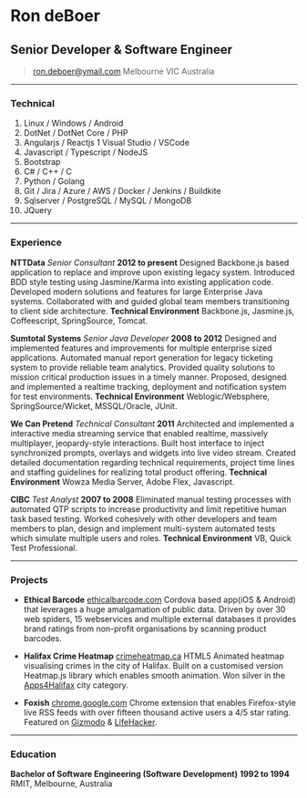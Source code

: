 # Ron deBoer
## Senior Developer & Software Engineer

> [ron.deboer@ymail.com](mailto:ron.deboer@ymail.com)
>      Melbourne VIC Australia

------

### Technical

1. Linux / Windows / Android
1. DotNet / DotNet Core / PHP
1. Angularjs / Reactjs
1  Visual Studio / VSCode
1. Javascript / Typescript / NodeJS
1. Bootstrap
1. C# / C++ / C
1. Python / Golang
1. Git / Jira / Azure / AWS / Docker / Jenkins / Buildkite
1. Sqlserver / PostgreSQL / MySQL / MongoDB
1. JQuery

------

### Experience

**NTTData** *Senior Consultant* __2012 to present__
	Designed Backbone.js based application to replace and improve upon existing legacy system.
	Introduced BDD style testing using Jasmine/Karma into existing application code.
	Developed modern solutions and features for large Enterprise Java systems.
	Collaborated with and guided global team members transitioning to client side architecture.
	**Technical Environment** Backbone.js, Jasmine.js, Coffeescript, SpringSource, Tomcat.

**Sumtotal Systems** *Senior Java Developer* __2008 to 2012__
	Designed and implemented features and improvements for multiple enterprise sized applications.
	Automated manual report generation for legacy ticketing system to provide reliable team analytics.
	Provided quality solutions to mission critical production issues in a timely manner.
	Proposed, designed and implemented a realtime tracking, deployment and notification system for test environments.
	**Technical Environment** Weblogic/Websphere, SpringSource/Wicket, MSSQL/Oracle, JUnit.

**We Can Pretend** *Technical Consultant* __2011__
	Architected and implemented a interactive media streaming service that enabled realtime, massively multiplayer, jeopardy-style interactions.
	Built host interface to inject synchronized prompts, overlays and widgets into live video stream.
	Created detailed documentation regarding technical requirements, project time lines and staffing guidelines for realizing total product offering.
	**Technical Environment** Wowza Media Server, Adobe Flex, Javascript.

<!--
**Redline Distribution** *Web Application Developer* __2008__
	Wrote a versatile Java EE based, database-driven, e-commerce system for the real time sale, processing and shipping of products available from external distributors such as Baker-Taylor and DeepDiscount.
	The system interfaced with external distributors to ensure current inventory, status and price and used AJAX rich components to improve usability, convenience and efficiency.
	**Technical Environment** JBoss, Seam, MySQL, Hibernate, JSF, RichFaces, EJB.
-->

**CIBC** *Test Analyst* __2007 to 2008__
	Eliminated manual testing processes with automated QTP scripts to increase productivity and limit repetitive human task based testing.
	Worked cohesively with other developers and team members to plan, design and implement multi-system automated tests which simulate multiple users and roles.
	**Technical Environment** VB, Quick Test Professional.

------

### Projects

* **Ethical Barcode**
	<a href=http://www.ethicalbarcode.com class=not-printed>ethicalbarcode.com</a>
	Cordova based app(iOS & Android) that leverages a huge amalgamation of public data. Driven by over 30 web spiders, 15 webservices and multiple external databases it provides brand ratings from non-profit organisations by scanning product barcodes.

* **Halifax Crime Heatmap**
	<a href=http://www.crimeheatmap.ca class=not-printed>crimeheatmap.ca</a>
	HTML5 Animated heatmap visualising crimes in the city of Halifax. Built on a customised version Heatmap.js library which enables smooth animation. Won silver in the [Apps4Halifax](http://apps4halifax.ca/) city category.

* **Foxish**
	<a href=https://chrome.google.com/webstore/detail/jpgagcapnkccceppgljfpoadahaopjdb class=not-printed>chrome.google.com</a>
	Chrome extension that enables Firefox-style live RSS feeds with over fifteen thousand active users a 4/5 star rating. Featured on [Gizmodo](http://gizmodo.com/5609633/10-add+ons-you-have-to-know-about-for-google-chrome) & [LifeHacker](http://lifehacker.com/5603602/foxish-live-rss-adds-live-bookmarks-to-google-chrome).

------

### Education

**Bachelor of Software Engineering (Software Development)** __1992 to 1994__
	RMIT, Melbourne, Australia
